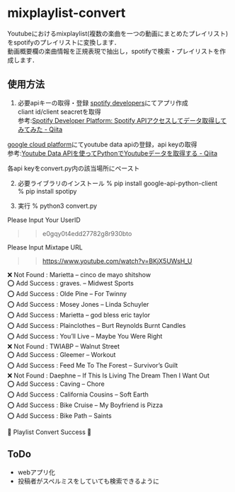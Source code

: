 # mixplaylist-convert
Youtubeにおけるmixplaylist(複数の楽曲を一つの動画にまとめたプレイリスト)をspotifyのプレイリストに変換します．  
動画概要欄の楽曲情報を正規表現で抽出し，spotifyで検索・プレイリストを作成します．  

## 使用方法

1. 必要apiキーの取得・登録
[spotify developers](https://developer.spotify.com/)にてアプリ作成  
cliant id/client seacretを取得  
参考:[Spotify Developer Platform: Spotify APIアクセスしてデータ取得してみてみた - Qiita](https://qiita.com/shirok/items/ba5c45511498b75aac27)   

[google cloud platform](https://console.cloud.google.com/)にてyoutube data apiの登録，api keyの取得  
参考:[Youtube Data APIを使ってPythonでYoutubeデータを取得する - Qiita](https://qiita.com/g-k/items/7c98efe21257afac70e9)   

各api keyをconvert.py内の該当場所にペースト  

2. 必要ライブラリのインストール
% pip install google-api-python-client  
% pip install spotipy  

3. 実行
% python3 convert.py   

Please Input Your UserID  
>> e0gqy0t4edd27782g8r930bto   

Please Input Mixtape URL  
>> https://www.youtube.com/watch?v=BKjX5UWsH_U   

❌ Not Found   : Marietta – cinco de mayo shitshow  
⭕ Add Success : graves. – Midwest Sports  
⭕ Add Success : Olde Pine – For Twinny  
⭕ Add Success : Mosey Jones – Linda Schuyler  
⭕ Add Success : Marietta – god bless eric taylor  
⭕ Add Success : Plainclothes – Burt Reynolds Burnt Candles  
⭕ Add Success : You’ll Live – Maybe You Were Right  
❌ Not Found   : TWIABP – Walnut Street  
⭕ Add Success : Gleemer – Workout  
⭕ Add Success : Feed Me To The Forest – Survivor’s Guilt  
❌ Not Found   : Daephne – If This Is Living The Dream Then I Want Out  
⭕ Add Success : Caving – Chore  
⭕ Add Success : California Cousins – Soft Earth  
⭕ Add Success : Bike Cruise – My Boyfriend is Pizza  
⭕ Add Success : Bike Path – Saints   

📢 Playlist Convert Success 📢   

## ToDo 
* webアプリ化 
* 投稿者がスペルミスをしていても検索できるように 